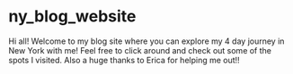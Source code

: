 # ny_blog_website

Hi all! Welcome to my blog site where you can explore my 4 day journey in New York with me! Feel free to click around and check out some of the spots I visited. 
Also a huge thanks to Erica for helping me out!! 

